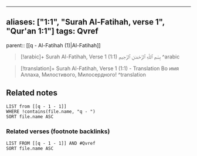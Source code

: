 
---
aliases: ["1:1", "Surah Al-Fatihah, verse 1", "Qur'an 1:1"]
tags: Qvref
---

parent:: [[q - Al-Fatihah (1)|Al-Fatihah]]

> [!arabic]+ Surah Al-Fatihah, Verse 1 (1:1)
> <span class="quran-arabic">بِسْمِ ٱللَّهِ ٱلرَّحْمَـٰنِ ٱلرَّحِيمِ</span>
^arabic

> [!translation]+ Surah Al-Fatihah, Verse 1 (1:1) - Translation
> Во имя Аллаха, Милостивого, Милосердного!
^translation



## Related notes
```dataview
LIST from [[q - 1 - 1]]
WHERE !contains(file.name, "q - ")
SORT file.name ASC
```

### Related verses (footnote backlinks)
```dataview
LIST FROM [[q - 1 - 1]] AND #Qvref
SORT file.name ASC
```

